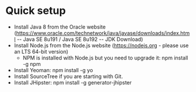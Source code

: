 # Quick setup
* Install Java 8 from the Oracle website (https://www.oracle.com/technetwork/java/javase/downloads/index.html -- Java SE 8u191 / Java SE 8u192 -- JDK Download)
* Install Node.js from the Node.js website (https://nodejs.org - please use an LTS 64-bit version)
  - NPM is installed with Node.js but you need to upgrade it: npm install -g npm
* Install Yeoman: npm install -g yo
* Install SourceTree if you are starting with Git.
* Install JHipster: npm install -g generator-jhipster

